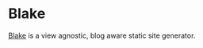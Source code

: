 # Blake

[Blake](http://michaelnisi.github.com/blake/) is a view agnostic, blog aware static site generator.

